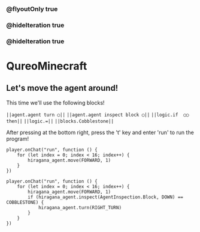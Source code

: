 ### @flyoutOnly true
### @hideIteration true
### @hideIteration true
# QureoMinecraft

## Let's move the agent around!

This time we'll use the following blocks!

``||agent.agent turn ◯||``
``||agent.agent inspect block ◯||``
``||logic.if  ◯◯ then||``
``||logic.=||``
``||blocks.Cobblestone||``

After pressing [](https://raw.githubusercontent.com/camp-minecraft/TechkidsCampTutorial/master/images/playbutton.png) at the bottom right, press the 't' key and enter 'run' to run the program!

```template
player.onChat("run", function () {
    for (let index = 0; index < 16; index++) {
        hiragana_agent.move(FORWARD, 1)
    }
})

```
```ghost
player.onChat("run", function () {
    for (let index = 0; index < 16; index++) {
        hiragana_agent.move(FORWARD, 1)
        if (hiragana_agent.inspect(AgentInspection.Block, DOWN) == COBBLESTONE) {
            hiragana_agent.turn(RIGHT_TURN)
        }
    }
})

```